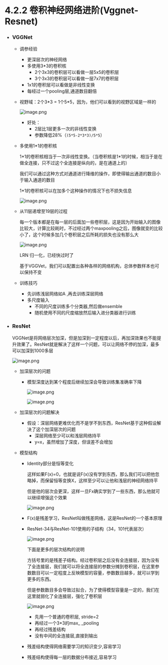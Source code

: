 # 4.2.2 卷积神经网络进阶(Vggnet-Resnet)

- ### VGGNet

  - 调参经验

    - 更深层次的神经网络
    - 多使用3\*3的卷积核
      - 2个3x3的卷积层可以看做一层5x5的卷积层
      - 3个3x3的卷积层可以看做一层7x7的卷积层
    - 1x1的卷积层可以看做是非线性变换
    - 每经过一个pooling层,通道数目翻倍

  - 视野域：2个3\*3 = 1个5\*5，因为，他们可以看到的视野区域是一样的

    ![image.png](https://upload-images.jianshu.io/upload_images/7220971-297facb0ef2f3b1b.png?imageMogr2/auto-orient/strip%7CimageView2/2/w/1240)

    - 好处：
      - 2层比1层更多一次的非线性变换
      - 参数降低28%（```(5*5-2*3*3)/5*5```）

  - 多使用1*1的卷积核

    1\*1的卷积核相当于一次非线性变换。（当卷积核是1\*1的时候，相当于是在做全连接，只不过这个全连接是纵向的，是在通道上的）

    我们可以通过这种方式对通道进行降维的操作，即使得输出通道的数目小于输入通道的数目

    1\*1的卷积核可以在加多个这种操作的情况下也不损失信息

    ![image.png](https://upload-images.jianshu.io/upload_images/7220971-b56d4ce0fc40bdc7.png?imageMogr2/auto-orient/strip%7CimageView2/2/w/1240)

  - 从11层递增至19层的过程

    每一个版本都是在每一层的后面加一些卷积层，这是因为开始输入的图像比较大，计算比较耗时，不过经过两个maxpooling之后，图像就变的比较小了，这个时候多加几个卷积层之后所耗的损失也没有那么大

    ![image.png](https://upload-images.jianshu.io/upload_images/7220971-a9cb795daba8886b.png?imageMogr2/auto-orient/strip%7CimageView2/2/w/1240)

    LRN 归一化，已经快过时了

    基于VGGVet，我们可以配置出各种各样的网络机构，总体参数样本也可以保持不变

  - 训练技巧

    - 先训练浅层网络如A ,再去训练深层网络
    - 多尺度输入
      - 不同的尺度训练多个分类器,然后做ensemble
      - 随机使用不同的尺度缩放然后输入进分类器进行训练

- ### ResNet

  VGGNet是将网络层次加深，但是加深到一定程度以后，再加深效果也不能提升效果了。ResNet就是解决了这样一个问题，可以让网络不停的加深，最多可以加深到1000多层

  ![image.png](https://upload-images.jianshu.io/upload_images/7220971-3bfec7dd21df9c71.png?imageMogr2/auto-orient/strip%7CimageView2/2/w/1240)

  - 加深层次的问题

    - 模型深度达到某个程度后继续加深会导致训练集准确率下降

      ![image.png](https://upload-images.jianshu.io/upload_images/7220971-530f8be9a0d939c0.png?imageMogr2/auto-orient/strip%7CimageView2/2/w/1240)

      ![image.png](https://upload-images.jianshu.io/upload_images/7220971-ea9bccbbb84da6c7.png?imageMogr2/auto-orient/strip%7CimageView2/2/w/1240)

  - 加深层次的问题解决

    - 假设：深层网络更难优化而不是学不到东西，ResNet基于这种假设解决了这个加深层次的问题
      - 深层网络至少可以和浅层网络持平
      - y=x，虽然增加了深度，但误差不会增加

  - 模型结构

    - Identity部分是恒等变化

      这样如果F(x)=0，也就是说F(x)没有学到东西，那么我们可以把他忽略掉，而保留恒等变换X，这样至少可以让他和浅层的神经网络持平

      但是他的层次会更深，这样一旦Fx确实学到了一些东西，那么他就可以继续增强这个效果

      ![image.png](https://upload-images.jianshu.io/upload_images/7220971-6f2250faf623668d.png?imageMogr2/auto-orient/strip%7CimageView2/2/w/1240)

    - F(x)是残差学习，ResNet叫做残差网络，这是ResNet的一个基本原理

    - ResNet-34与ResNet-101使用的子结构（34，101代表层次）

      ![image.png](https://upload-images.jianshu.io/upload_images/7220971-c32fc7efb5b45cbd.png?imageMogr2/auto-orient/strip%7CimageView2/2/w/1240)

      下面是更多的层次结构的说明

      方括号里的是残差子结构。经过卷积层之后没有全连接层，因为没有了全连接层，我们就可以将全连接层的参数分摊到卷积层，在这里参数数目可以一定程度上反映模型的容量，参数数目越多，就可以学到更多的东西。

      但是参数数目多会导致过拟合，为了使得模型容量是一定的，我们在这里就弱化了全连接层，强化了卷积层

      ![image.png](https://upload-images.jianshu.io/upload_images/7220971-a971b72e15fefbe1.png?imageMogr2/auto-orient/strip%7CimageView2/2/w/1240)



      - 先用一个普通的卷积层, stride=2
      - 再经过一个3*3的max_ _pooling
      - 再经过残差结构
      - 没有中间的全连接层,直接到输出

    - 残差结构使得网络需要学习的知识变少,容易学习

    - 残差结构使得每一层的数据分布接近,容易学习









